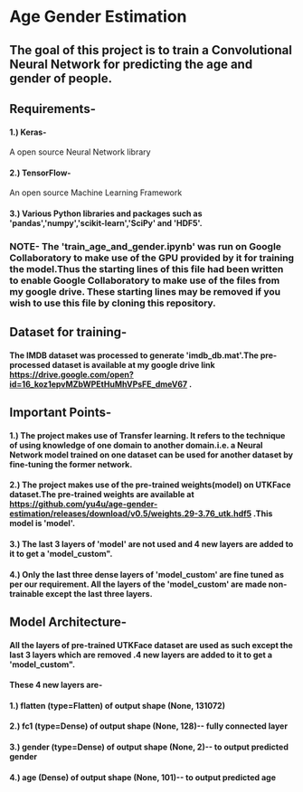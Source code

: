 # Age Gender Estimation

## The goal of this project is to train a Convolutional Neural Network for predicting the age and gender of people.

## Requirements-
#### 1.) Keras-
A open source Neural Network library
#### 2.) TensorFlow-
An open source Machine Learning Framework
#### 3.) Various Python libraries and packages such as 'pandas','numpy','scikit-learn','SciPy' and 'HDF5'.

### NOTE- The 'train_age_and_gender.ipynb' was run on Google Collaboratory to make use of the GPU provided by it for training the model.Thus the starting lines of this file had been written to enable Google Collaboratory to make use of the files from my google drive. These starting lines may be removed if you wish to use this file by cloning this repository.

## Dataset for training- 
#### The IMDB dataset was processed to generate 'imdb_db.mat'.The pre-processed dataset is available at my google drive link https://drive.google.com/open?id=16_koz1epvMZbWPEtHuMhVPsFE_dmeV67 .

## Important Points-
#### 1.) The project makes use of Transfer learning. It refers to the technique of using knowledge of one domain to another domain.i.e. a Neural Network model trained on one dataset can be used for another dataset by fine-tuning the former network.
#### 2.) The project makes use of the pre-trained weights(model) on UTKFace dataset.The pre-trained weights are available at https://github.com/yu4u/age-gender-estimation/releases/download/v0.5/weights.29-3.76_utk.hdf5 .This model is 'model'.
#### 3.) The last 3 layers of 'model' are not used and 4 new layers are added to it to get a 'model_custom".
#### 4.) Only the last three dense layers of 'model_custom' are fine tuned as per our requirement. All the layers of the 'model_custom' are made non-trainable except the last three layers.

## Model Architecture-
#### All the layers of pre-trained UTKFace dataset are used as such except the last 3 layers which are removed .4 new layers are added to it to get a 'model_custom".
#### These 4 new layers are-
#### 1.) flatten (type=Flatten) of output shape (None, 131072)
#### 2.) fc1 (type=Dense)  of output shape (None, 128)-- fully connected layer
#### 3.) gender (type=Dense) of output shape (None, 2)-- to output predicted gender
#### 4.) age (Dense) of output shape (None, 101)-- to output predicted age
